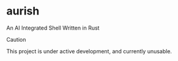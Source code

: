 # aurish
An AI Integrated Shell Written in Rust

> [!CAUTION]
> This project is under active development, and currently unusable.
